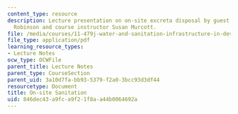 ```yaml
---
content_type: resource
description: Lecture presentation on on-site excreta disposal by guest lecturer Brian
  Robinson and course instructor Susan Murcott.
file: /media/courses/11-479j-water-and-sanitation-infrastructure-in-developing-countries-spring-2007/846dec43a9fca9f21f8aa44b0064692a_lect12.pdf
file_type: application/pdf
learning_resource_types:
- Lecture Notes
ocw_type: OCWFile
parent_title: Lecture Notes
parent_type: CourseSection
parent_uid: 3a10d7fa-bb93-5379-f2a0-3bcc93d3df44
resourcetype: Document
title: On-site Sanitation
uid: 846dec43-a9fc-a9f2-1f8a-a44b0064692a
---
```


